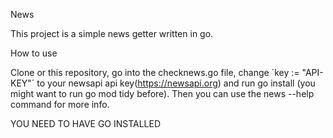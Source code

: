 News

This project is a simple news getter written in go.

How to use

Clone or this repository, go into the checknews.go file, change ´key := "API-KEY"´ to your newsapi api key(https://newsapi.org) and run go install (you might want to run go mod tidy before).
Then you can use the news --help command for more info.

YOU NEED TO HAVE GO INSTALLED

